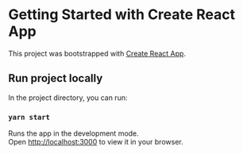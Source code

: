 # Getting Started with Create React App

This project was bootstrapped with [Create React App](https://github.com/facebook/create-react-app).

## Run project locally

In the project directory, you can run:

### `yarn start`

Runs the app in the development mode.\
Open [http://localhost:3000](http://localhost:3000) to view it in your browser.